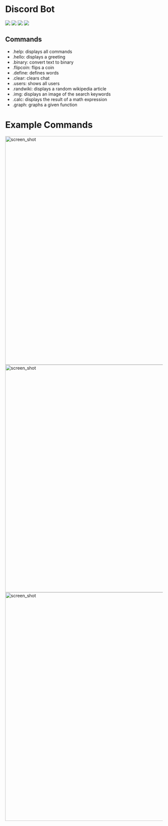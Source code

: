 # Discord Bot

![](https://img.shields.io/badge/Discord-7289DA?style=flat&logo=discord&logoColor=white)
![](https://img.shields.io/badge/Python-3776AB?style=flat&logo=python&logoColor=blue&color=white)
![](https://img.shields.io/tokei/lines/github/AJM432/Discord-Bot) 
![](https://img.shields.io/github/repo-size/AJM432/Discord-Bot?style=flat)

## Commands

- .help: displays all commands
- .hello: displays a greeting
- .binary: convert text to binary
- .flipcoin: flips a coin
- .define: defines words
- .clear: clears chat
- .users: shows all users
- .randwiki: displays a random wikipedia article
- .img: displays an image of the search keywords
- .calc: displays the result of a math expression
- .graph: graphs a given function

 # Example Commands
<img width="731" alt="screen_shot" src="https://user-images.githubusercontent.com/49791407/162538388-ab21c3fd-b40c-48cf-a350-7ed56f7b47ae.png">
<img width="728" alt="screen_shot" src="https://user-images.githubusercontent.com/49791407/162538626-dbc7f9a8-cc45-4de9-87f6-ae7161dc1e87.png">
<img width="731" alt="screen_shot" src="https://user-images.githubusercontent.com/49791407/162538729-7b177c0c-0764-4302-8a9a-05e22c6d638f.png">
